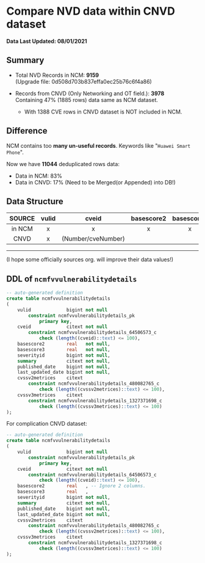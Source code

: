 # Compare NVD data within CNVD dataset
**Data Last Updated: 08/01/2021**

## Summary
- Total NVD Records in NCM: **9159**   
  (Upgrade file: 0d508d703b837effa0ec25b76c6f4a86)  

- Records from CNVD (Only Networking and OT field.): **3978**  
  Containing 47% (1885 rows) data same as NCM dataset. 
  - With 1388 CVE rows in CNVD dataset is NOT included in NCM.

## Difference
NCM contains too **many un-useful records**. Keywords like "`Huawei Smart Phone`".

Now we have **11044** deduplicated rows data:

- Data in NCM: 83%
- Data in CNVD: 17% (Need to be Merged(or Appended) into DB!)

## Data Structure

SOURCE | vulid | cveid | basescore2 | basescore3 | serverityid | summary | published_date | last_updated_date | cvssv2_metrices | cvssv3_metrices |
|:---:|:---:|:---:|:---:|:---:|:---:|:---:|:---:|:---:|:---:|:---:|
| in NCM | x | x | x | x |(1-4) | x | x | x | x | x | x | x | 
| CNVD | x | (Number/cveNumber) |  |  | (-/L/M/H) | x | (submitTime) | (openTime) | | | 



---
(I hope some officially sources org. will improve their data values!)


## DDL of `ncmfvvulnerabilitydetails`
```sql
-- auto-generated definition
create table ncmfvvulnerabilitydetails
(
    vulid             bigint not null
        constraint ncmfvvulnerabilitydetails_pk
            primary key,
    cveid             citext not null
        constraint ncmfvvulnerabilitydetails_64506573_c
            check (length((cveid)::text) <= 100),
    basescore2        real   not null,
    basescore3        real   not null,
    severityid        bigint not null,
    summary           citext not null,
    published_date    bigint not null,
    last_updated_date bigint not null,
    cvssv2metrices    citext
        constraint ncmfvvulnerabilitydetails_480082765_c
            check (length((cvssv2metrices)::text) <= 100),
    cvssv3metrices    citext
        constraint ncmfvvulnerabilitydetails_1327371698_c
            check (length((cvssv3metrices)::text) <= 100)
);

```
For complication CNVD dataset:
```sql
-- auto-generated definition
create table ncmfvvulnerabilitydetails
(
    vulid             bigint not null
        constraint ncmfvvulnerabilitydetails_pk
            primary key,
    cveid             citext not null
        constraint ncmfvvulnerabilitydetails_64506573_c
            check (length((cveid)::text) <= 100),
    basescore2        real   , -- Ignore 2 columns.
    basescore3        real   , 
    severityid        bigint not null,
    summary           citext not null,
    published_date    bigint not null,
    last_updated_date bigint not null,
    cvssv2metrices    citext
        constraint ncmfvvulnerabilitydetails_480082765_c
            check (length((cvssv2metrices)::text) <= 100),
    cvssv3metrices    citext
        constraint ncmfvvulnerabilitydetails_1327371698_c
            check (length((cvssv3metrices)::text) <= 100)
);

```